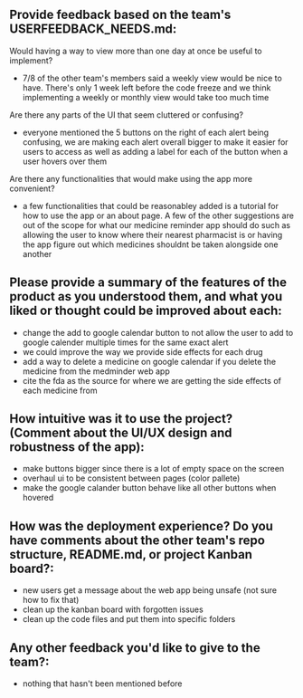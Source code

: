 ## Provide feedback based on the team's USERFEEDBACK_NEEDS.md:
Would having a way to view more than one day at once be useful to implement?
- 7/8 of the other team's members said a weekly view would be nice to have. There's only 1 week left before the code freeze and we think implementing a weekly or monthly view would take too much time

Are there any parts of the UI that seem cluttered or confusing?
- everyone mentioned the 5 buttons on the right of each alert being confusing, we are making each alert overall bigger to make it easier for users to access as well as adding a label for each of the button when a user hovers over them

Are there any functionalities that would make using the app more convenient?
- a few functionalities that could be reasonabley added is a tutorial for how to use the app or an about page. A few of the other suggestions are out of the scope for what our medicine reminder app should do such as allowing the user to know where their nearest pharmacist is or having the app figure out which medicines shouldnt be taken alongside one another

## Please provide a summary of the features of the product as you understood them, and what you liked or thought could be improved about each:
- change the add to google calendar button to not allow the user to add to google calender multiple times for the same exact alert
- we could improve the way we provide side effects for each drug
- add a way to delete a medicine on google calendar if you delete the medicine from the medminder web app
- cite the fda as the source for where we are getting the side effects of each medicine from

## How intuitive was it to use the project? (Comment about the UI/UX design and robustness of the app):
- make buttons bigger since there is a lot of empty space on the screen
- overhaul ui to be consistent between pages (color pallete)
- make the google calander button behave like all other buttons when hovered

## How was the deployment experience? Do you have comments about the other team's repo structure, README.md, or project Kanban board?:
- new users get a message about the web app being unsafe (not sure how to fix that)
- clean up the kanban board with forgotten issues
- clean up the code files and put them into specific folders

## Any other feedback you'd like to give to the team?:
- nothing that hasn't been mentioned before
